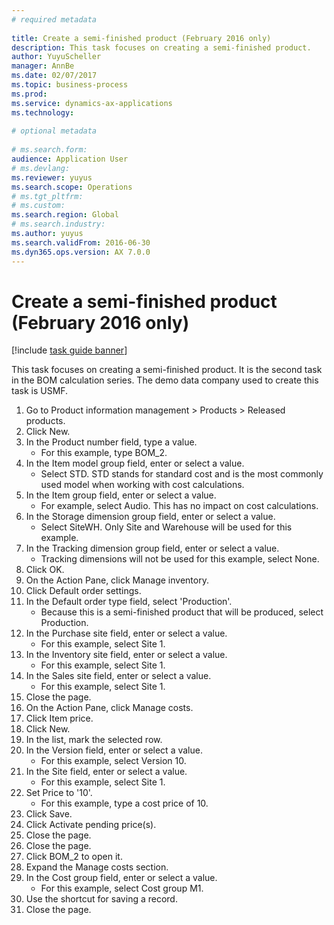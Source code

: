 ```yaml
--- 
# required metadata 
 
title: Create a semi-finished product (February 2016 only)
description: This task focuses on creating a semi-finished product. 
author: YuyuScheller
manager: AnnBe 
ms.date: 02/07/2017
ms.topic: business-process 
ms.prod:  
ms.service: dynamics-ax-applications 
ms.technology:  
 
# optional metadata 
 
# ms.search.form:   
audience: Application User 
# ms.devlang:  
ms.reviewer: yuyus
ms.search.scope: Operations 
# ms.tgt_pltfrm:  
# ms.custom:  
ms.search.region: Global
# ms.search.industry: 
ms.author: yuyus
ms.search.validFrom: 2016-06-30 
ms.dyn365.ops.version: AX 7.0.0 
---
```

# Create a semi-finished product (February 2016 only)

[!include [task guide banner](../../includes/task-guide-banner.md)]

This task focuses on creating a semi-finished product. It is the second task in the BOM calculation series. The demo data company used to create this task is USMF.

1. Go to Product information management > Products > Released products.
2. Click New.
3. In the Product number field, type a value.
    * For this example, type BOM_2.  
4. In the Item model group field, enter or select a value.
    * Select STD. STD stands for standard cost and is the most commonly used model when working with cost calculations.  
5. In the Item group field, enter or select a value.
    * For example, select Audio. This has no impact on cost calculations.  
6. In the Storage dimension group field, enter or select a value.
    * Select SiteWH. Only Site and Warehouse will be used for this example.  
7. In the Tracking dimension group field, enter or select a value.
    * Tracking dimensions will not be used for this example, select None.  
8. Click OK.
9. On the Action Pane, click Manage inventory.
10. Click Default order settings.
11. In the Default order type field, select 'Production'.
    * Because this is a semi-finished product that will be produced, select Production.  
12. In the Purchase site field, enter or select a value.
    * For this example, select Site 1.  
13. In the Inventory site field, enter or select a value.
    * For this example, select Site 1.  
14. In the Sales site field, enter or select a value.
    * For this example, select Site 1.  
15. Close the page.
16. On the Action Pane, click Manage costs.
17. Click Item price.
18. Click New.
19. In the list, mark the selected row.
20. In the Version field, enter or select a value.
    * For this example, select Version 10.  
21. In the Site field, enter or select a value.
    * For this example, select Site 1.  
22. Set Price to '10'.
    * For this example, type a cost price of 10.  
23. Click Save.
24. Click Activate pending price(s).
25. Close the page.
26. Close the page.
27. Click BOM_2 to open it.
28. Expand the Manage costs section.
29. In the Cost group field, enter or select a value.
    * For this example, select Cost group M1.  
30. Use the shortcut for saving a record.
31. Close the page.

